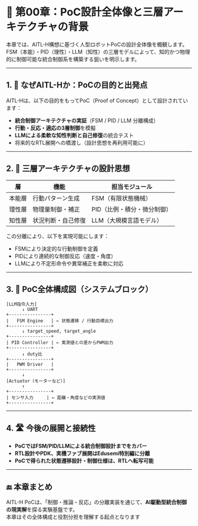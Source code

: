 # 🧠 第00章：PoC設計全体像と三層アーキテクチャの背景

本章では、AITL-H構想に基づく人型ロボットPoCの設計全体像を概観します。  
FSM（本能）・PID（理性）・LLM（知性）の三層モデルによって、知的かつ物理的に制御可能な統合制御系を構築する狙いを明示します。

---

## 1. 🎯 なぜAITL-Hか：PoCの目的と出発点

AITL-Hは、以下の目的をもってPoC（Proof of Concept）として設計されています：

- **統合制御アーキテクチャの実証**（FSM / PID / LLM 分離構成）
- **行動・反応・適応の3層制御**を模擬
- **LLMによる柔軟な知性判断と自己修復**の統合テスト
- 将来的なRTL展開への橋渡し（設計思想を再利用可能に）

---

## 2. 🧬 三層アーキテクチャの設計思想

| 層 | 機能 | 担当モジュール |
|----|------|----------------|
| 本能層 | 行動パターン生成 | FSM（有限状態機械） |
| 理性層 | 物理量制御・補正 | PID（比例・積分・微分制御） |
| 知性層 | 状況判断・自己修復 | LLM（大規模言語モデル） |

この分離により、以下を実現可能にします：

- FSMにより決定的な行動制御を定義
- PIDにより連続的な制御反応（速度・角度）
- LLMにより不定形命令や異常補正を柔軟に対応

---

## 3. 🧩 PoC全体構成図（システムブロック）

```
[LLM指令入力]
      ↓ UART
+----------------+
|   FSM Engine   | ← 状態遷移 / 行動目標出力
+----------------+
      ↓ target_speed, target_angle
+----------------+
| PID Controller | ← 実測値との差からPWM出力
+----------------+
      ↓ duty比
+----------------+
|   PWM Driver   |
+----------------+
      ↓
[Actuator（モーターなど）]
      ↑
+----------------+
| センサ入力     | ← 距離・角度などの実測値
+----------------+
```

---

## 4. 🛣 今後の展開と接続性

- **PoCではFSM/PID/LLMによる統合制御設計までをカバー**
- **RTL設計やPDK、実機ファブ展開はEdusemi特別編に分離**
- **PoCで得られた状態遷移設計・制御仕様は、RTLへ転写可能**

---

## 🔚 本章まとめ

AITL-H PoCは、「制御・推論・反応」の分離実装を通じて、**AI駆動型統合制御の現実解**を探る実験基盤です。  
本章はその全体構成と役割分担を理解する起点となります

